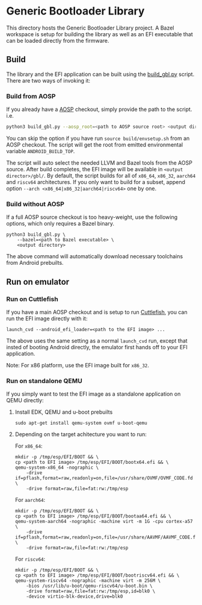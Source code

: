 # Generic Bootloader Library

This directory hosts the Generic Bootloader Library project. A Bazel
workspace is setup for building the library as well as an EFI executable that
can be loaded directly from the firmware.

## Build

The library and the EFI application can be built using the
[build_gbl.py](tools/build/build_gbl.py) script. There are two ways of invoking
it:

### Build from AOSP

If you already have a
[AOSP](https://source.android.com/docs/setup/download/downloading) checkout,
simply provide the path to the script. i.e.

```.sh
python3 build_gbl.py --aosp_root=<path to AOSP source root> <output directory>
```

You can skip the option if you have run `source build/envsetup.sh` from an AOSP
checkout. The script will get the root from emitted environmental variable
`ANDROID_BUILD_TOP`.

The script will auto select the needed LLVM and Bazel tools from the AOSP
source. After build completes, the EFI image will be available in
`<output director>/gbl/`. By default, the script builds for all of `x86_64`,
`x86_32`, `aarch64` and `riscv64` architectures. If you only want to build for
a subset, append option `--arch <x86_64|x86_32|aarch64|riscv64>` one by one.

### Build without AOSP

If a full AOSP source checkout is too heavy-weight, use the following options,
which only requires a Bazel binary.

```
python3 build_gbl.py \
    --bazel=<path to Bazel executable> \
    <output directory>
```

The above command will automatically download necessary toolchains from
Android prebuilts.

## Run on emulator

### Run on Cuttlefish

If you have a main AOSP checkout and is setup to run
[Cuttlefish](https://source.android.com/docs/setup/create/cuttlefish), you can
run the EFI image directly with it:

```
launch_cvd --android_efi_loader=<path to the EFI image> ...
```

The above uses the same setting as a normal `launch_cvd` run, except that
insted of booting Android directly, the emulator first hands off to your EFI
application.

Note: For x86 platform, use the EFI image built for `x86_32`.

### Run on standalone QEMU

If you simply want to test the EFI image as a standalone application on QEMU
directly:

1. Install EDK, QEMU and u-boot prebuilts

   ```
   sudo apt-get install qemu-system ovmf u-boot-qemu
   ```

1. Depending on the target achitecture you want to run:

   For `x86_64`:
   ```
   mkdir -p /tmp/esp/EFI/BOOT && \
   cp <path to EFI image> /tmp/esp/EFI/BOOT/bootx64.efi && \
   qemu-system-x86_64 -nographic \
       -drive if=pflash,format=raw,readonly=on,file=/usr/share/OVMF/OVMF_CODE.fd \
       -drive format=raw,file=fat:rw:/tmp/esp
   ```

   For `aarch64`:
   ```
   mkdir -p /tmp/esp/EFI/BOOT && \
   cp <path to EFI image> /tmp/esp/EFI/BOOT/bootaa64.efi && \
   qemu-system-aarch64 -nographic -machine virt -m 1G -cpu cortex-a57 \
       -drive if=pflash,format=raw,readonly=on,file=/usr/share/AAVMF/AAVMF_CODE.fd \
       -drive format=raw,file=fat:rw:/tmp/esp
   ```

   For `riscv64`:
   ```
   mkdir -p /tmp/esp/EFI/BOOT && \
   cp <path to EFI image> /tmp/esp/EFI/BOOT/bootriscv64.efi && \
   qemu-system-riscv64 -nographic -machine virt -m 256M \
       -bios /usr/lib/u-boot/qemu-riscv64/u-boot.bin \
       -drive format=raw,file=fat:rw:/tmp/esp,id=blk0 \
       -device virtio-blk-device,drive=blk0
   ```
